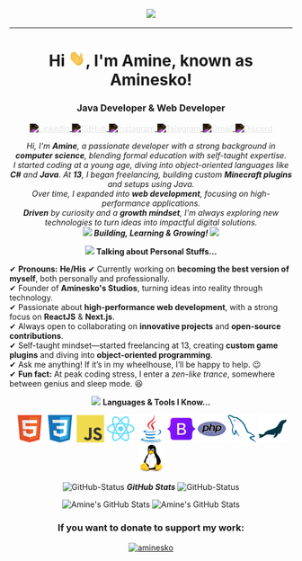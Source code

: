 <p align="center">
  <img src="https://github.com/thompsonemerson/thompsonemerson/raw/master/cover-thompson.png" height="200"/>
</p>
<hr>

<h1 align="center">Hi <img src="https://raw.githubusercontent.com/ABSphreak/ABSphreak/master/gifs/Hi.gif" width="30px">, I'm Amine, known as Aminesko!</h1>
<h3 align="center">Java Developer & Web Developer</h3>

<p align="center">
  <a href="https://www.linkedin.com/" target="blank">
    <img align="center" src="https://cdn.jsdelivr.net/npm/simple-icons@3.0.1/icons/linkedin.svg" alt="LinkedIn" height="30" width="40" style="filter: invert(100%);" />
  </a>
  <a href="https://github.com/aminesko" target="blank">
    <img align="center" src="https://cdn.jsdelivr.net/npm/simple-icons@3.0.1/icons/github.svg" alt="GitHub" height="30" width="40" style="filter: invert(100%);" />
  </a>
  <a href="https://www.instagram.com/xly.amine" target="blank">
    <img align="center" src="https://cdn.jsdelivr.net/npm/simple-icons@3.0.1/icons/instagram.svg" alt="Instagram" height="30" width="40" style="filter: invert(100%);" />
  </a>
  <a href="https://t.me/Aminesko" target="blank">
    <img align="center" src="https://cdn.jsdelivr.net/npm/simple-icons@3.0.1/icons/telegram.svg" alt="Telegram" height="30" width="40" style="filter: invert(100%);" />
  </a>
  <a href="mailto:belyashy.amine05@gmail.com">
    <img align="center" src="https://simpleicons.org/icons/gmail.svg" alt="Gmail" height="30" width="40" style="filter: invert(100%);" />
  </a>
  <a href="https://discord.com/users/aminesko" target="blank">
    <img align="center" src="https://cdn.jsdelivr.net/npm/simple-icons@3.0.1/icons/discord.svg" alt="Discord" height="30" width="40" style="filter: invert(100%);" />
  </a>
</p>

<p align="center">
  <em>
    Hi, I'm <b>Amine</b>, a passionate developer with a strong background in <b>computer science</b>, blending formal education with self-taught expertise.<br>
    I started coding at a young age, diving into object-oriented languages like <b>C#</b> and <b>Java</b>. At <b>13</b>, I began freelancing, building custom <b>Minecraft plugins</b> and setups using Java.<br>
    Over time, I expanded into <b>web development</b>, focusing on high-performance applications.<br>
    <b>Driven</b> by curiosity and a <b>growth mindset</b>, I'm always exploring new technologies to turn ideas into impactful digital solutions.
  </em>
  <br>
  <img src="https://media.giphy.com/media/VgCDAzcKvsR6OM0uWg/giphy.gif" width="50" /> <b><i>Building, Learning & Growing!</i></b> <img src="https://media.giphy.com/media/7j2hfyeVcDtf2/giphy.gif" width="50" />
</p>

<p align="center">
  <img src="https://media.giphy.com/media/ObNTw8Uzwy6KQ/giphy.gif" width="30px">&nbsp;<b>Talking about Personal Stuffs...</b>
</p>

✔ **Pronouns:** <b>He/His</b> 
✔ Currently working on <b>becoming the best version of myself</b>, both personally and professionally.  
✔ Founder of <b>Aminesko's Studios</b>, turning ideas into reality through technology.  
✔ Passionate about <b>high-performance web development</b>, with a strong focus on <b>ReactJS</b> & <b>Next.js</b>.  
✔ Always open to collaborating on <b>innovative projects</b> and <b>open-source contributions</b>.  
✔ Self-taught mindset—started freelancing at 13, creating <b>custom game plugins</b> and diving into <b>object-oriented programming</b>.  
✔ Ask me anything! If it’s in my wheelhouse, I’ll be happy to help. 😉  
✔ <b>Fun fact:</b> At peak coding stress, I enter a *zen-like trance*, somewhere between genius and sleep mode. 😆  

<p align="center">
  <img src="https://media.giphy.com/media/ObNTw8Uzwy6KQ/giphy.gif" width="30px">&nbsp;<b>Languages & Tools I Know...</b>
</p>

<p align="center">
  <code><img height="50" src="https://raw.githubusercontent.com/devicons/devicon/master/icons/html5/html5-original.svg"></code>
  <code><img height="50" src="https://raw.githubusercontent.com/devicons/devicon/master/icons/css3/css3-original.svg"></code>
  <code><img height="50" src="https://raw.githubusercontent.com/devicons/devicon/master/icons/javascript/javascript-original.svg"></code>
  <code><img height="50" src="https://raw.githubusercontent.com/devicons/devicon/master/icons/react/react-original.svg"></code>
  <code><img height="50" src="https://raw.githubusercontent.com/devicons/devicon/master/icons/java/java-original.svg"></code>
  <code><img height="50" src="https://raw.githubusercontent.com/devicons/devicon/master/icons/bootstrap/bootstrap-original.svg"></code>
  <code><img height="50" src="https://raw.githubusercontent.com/devicons/devicon/master/icons/php/php-original.svg"></code>
  <code><img height="50" src="https://raw.githubusercontent.com/devicons/devicon/master/icons/mysql/mysql-original.svg"></code>
  <code><img height="50" src="https://raw.githubusercontent.com/devicons/devicon/master/icons/mariadb/mariadb-original.svg"></code>
  <code><img height="50" src="https://raw.githubusercontent.com/devicons/devicon/master/icons/linux/linux-original.svg"></code>
</p>

<p align="center">
  <img src="https://media.giphy.com/media/8UHRm5oY4k4FDxq5QG/giphy.gif" width="30px" alt="GitHub-Status"/>&nbsp;<i><b>GitHub Stats</b></i>&nbsp;<img src="https://media.giphy.com/media/8UHRm5oY4k4FDxq5QG/giphy.gif" width="30px" alt="GitHub-Status"/>
</p>

<p align="center">
  <img src="https://github-readme-stats.vercel.app/api/top-langs?username=aminesko&show_icons=true&locale=en&layout=compact" alt="Amine's GitHub Stats" />
  <img src="https://github-readme-stats.vercel.app/api?username=aminesko&show_icons=true&locale=en" alt="Amine's GitHub Stats" />
</p>

<h3 align="center">If you want to donate to support my work:</h3>
<p align="center">
  <a href="https://www.buymeacoffee.com/aminesko"> 
    <img src="https://cdn.buymeacoffee.com/buttons/v2/default-yellow.png" height="50" width="210" alt="aminesko" />
  </a>
</p>
